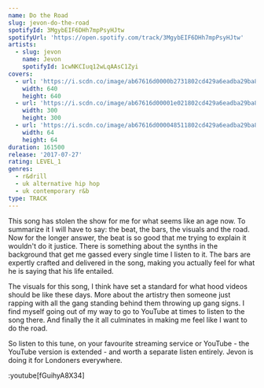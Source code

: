 ```yaml
---
name: Do the Road
slug: jevon-do-the-road
spotifyId: 3MgybEIF6DHh7mpPsyHJtw
spotifyUrl: 'https://open.spotify.com/track/3MgybEIF6DHh7mpPsyHJtw'
artists:
  - slug: jevon
    name: Jevon
    spotifyId: 1cwNKCIuq12wLqAAsC1Zyi
covers:
  - url: 'https://i.scdn.co/image/ab67616d0000b2731802cd429a6eadba29ba80f0'
    width: 640
    height: 640
  - url: 'https://i.scdn.co/image/ab67616d00001e021802cd429a6eadba29ba80f0'
    width: 300
    height: 300
  - url: 'https://i.scdn.co/image/ab67616d000048511802cd429a6eadba29ba80f0'
    width: 64
    height: 64
duration: 161500
release: '2017-07-27'
rating: LEVEL_1
genres:
  - r&drill
  - uk alternative hip hop
  - uk contemporary r&b
type: TRACK
---
```

This song has stolen the show for me for what seems like an age now. To summarize it I will
have to say: the beat, the bars, the visuals and the road. Now for the longer answer, the
beat is so good that me trying to explain it wouldn't do it justice. There is something about
the synths in the background that get me gassed every single time I listen to it. The bars
are expertly crafted and delivered in the song, making you actually feel for what he is saying
that his life entailed.

The visuals for this song, I think have set a standard for what hood videos should be like
these days. More about the artistry then someone just rapping with all the gang standing
behind them throwing up gang signs. I find myself going out of my way to go to YouTube at
times to listen to the song there. And finally the it all culminates in making me feel like
I want to do the road.

So listen to this tune, on your favourite streaming service or YouTube - the YouTube version
is extended - and worth a separate listen entirely. Jevon is doing it for Londoners everywhere.

:youtube[fGuihyA8X34]
